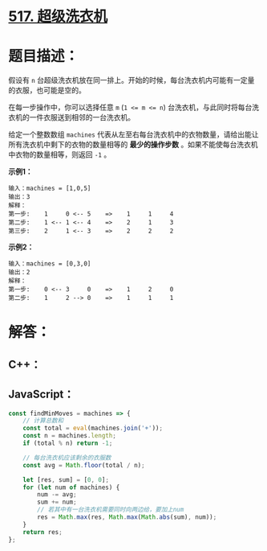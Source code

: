 # [517. 超级洗衣机](https://leetcode-cn.com/problems/super-washing-machines/)

# 题目描述：

假设有 `n` 台超级洗衣机放在同一排上。开始的时候，每台洗衣机内可能有一定量的衣服，也可能是空的。

在每一步操作中，你可以选择任意 `m` (`1 <= m <= n`) 台洗衣机，与此同时将每台洗衣机的一件衣服送到相邻的一台洗衣机。

给定一个整数数组 `machines` 代表从左至右每台洗衣机中的衣物数量，请给出能让所有洗衣机中剩下的衣物的数量相等的 **最少的操作步数** 。如果不能使每台洗衣机中衣物的数量相等，则返回 `-1` 。



**示例1：**

```
输入：machines = [1,0,5]
输出：3
解释：
第一步:    1     0 <-- 5    =>    1     1     4
第二步:    1 <-- 1 <-- 4    =>    2     1     3    
第三步:    2     1 <-- 3    =>    2     2     2   
```

**示例2：**

```
输入：machines = [0,3,0]
输出：2
解释：
第一步:    0 <-- 3     0    =>    1     2     0    
第二步:    1     2 --> 0    =>    1     1     1     
```



# 解答：

## C++：

## JavaScript：

```javascript
const findMinMoves = machines => {
    // 计算总数和
    const total = eval(machines.join('+'));
    const n = machines.length;
    if (total % n) return -1;

    // 每台洗衣机应该剩余的衣服数
    const avg = Math.floor(total / n);

    let [res, sum] = [0, 0];
    for (let num of machines) {
        num -= avg;
        sum += num;
        // 若其中有一台洗衣机需要同时向两边给，要加上num
        res = Math.max(res, Math.max(Math.abs(sum), num));
    }
    return res;
};
```
